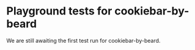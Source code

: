 # Playground tests for cookiebar-by-beard
We are still awaiting the first test run for cookiebar-by-beard.
